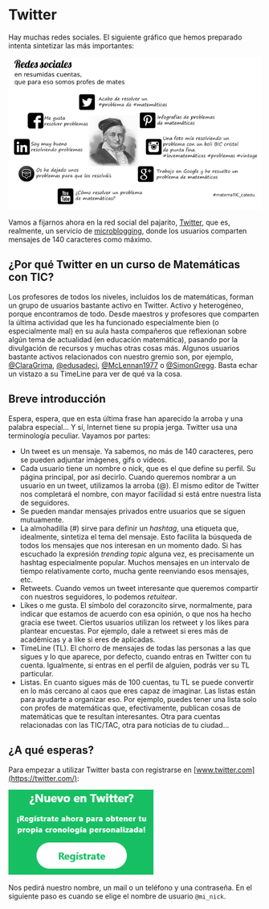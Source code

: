 # Twitter

Hay muchas redes sociales. El siguiente gráfico que hemos preparado intenta sintetizar las más importantes:

![](/redes-sociales/assets/redes-sociales-explicadas.png)

Vamos a fijarnos ahora en la red social del pajarito, [Twitter](https://twitter.com/), que es, realmente, un servicio de [microblogging](https://es.wikipedia.org/wiki/Twitter), donde los usuarios comparten mensajes de 140 caracteres como máximo.

## ¿Por qué Twitter en un curso de Matemáticas con TIC?

Los profesores de todos los niveles, incluidos los de matemáticas, forman un grupo de usuarios bastante activo en Twitter. Activo y heterogéneo, porque encontramos de todo. Desde maestros y profesores que comparten la última actividad que les ha funcionado especialmente bien \(o especialmente mal\) en su aula hasta compañeros que reflexionan sobre algún tema de actualidad \(en educación matemática\), pasando por la divulgación de recursos y muchas otras cosas más. Algunos usuarios bastante activos relacionados con nuestro gremio son, por ejemplo, [@ClaraGrima](https://twitter.com/ClaraGrima), [@edusadeci](https://twitter.com/edusadeci), [@McLennan1977](https://twitter.com/McLennan1977) o [@SimonGregg](https://twitter.com/Simon_Gregg). Basta echar un vistazo a su TimeLine para ver de qué va la cosa.

## Breve introducción

Espera, espera, que en esta última frase han aparecido la arroba y una palabra especial... Y sí, Internet tiene su propia jerga. Twitter usa una terminología peculiar. Vayamos por partes:

* Un tweet es un mensaje. Ya sabemos, no más de 140 caracteres, pero se pueden adjuntar imágenes, gifs o vídeos. 
* Cada usuario tiene un nombre o nick, que es el que define su perfil. Su página principal, por así decirlo. Cuando queremos nombrar a un usuario en un tweet, utilizamos la arroba \(@\). El mismo editor de Twitter nos completará el nombre, con mayor facilidad si está entre nuestra lista de seguidores.
* Se pueden mandar mensajes privados entre usuarios que se siguen mutuamente.
* La almohadilla \(\#\) sirve para definir un _hashtag_, una etiqueta que, idealmente, sintetiza el tema del mensaje. Esto facilita la búsqueda de todos los mensajes que nos interesan en un momento dado. Si has escuchado la expresión _trending topic_ alguna vez, es precisamente un hashtag especialmente popular. Muchos mensajes en un intervalo de tiempo relativamente corto, mucha gente reenviando esos mensajes, etc.
* Retweets. Cuando vemos un tweet interesante que queremos compartir con nuestros seguidores, lo podemos _retuitear_. 
* Likes o me gusta. El símbolo del corazoncito sirve, normalmente, para indicar que estamos de acuerdo con esa opinión, o que nos ha hecho gracia ese tweet. Ciertos usuarios utilizan los retweet y los likes para plantear encuestas. Por ejemplo, dale a retweet si eres más de académicas y a like si eres de aplicadas. 
* TimeLine \(TL\). El chorro de mensajes de todas las personas a las que sigues y lo que aparece, por defecto, cuando entras en Twitter con tu cuenta. Igualmente, si entras en el perfil de alguien, podrás ver su TL particular.
* Listas. En cuanto sigues más de 100 cuentas, tu TL se puede convertir en lo más cercano al caos que eres capaz de imaginar. Las listas están para ayudarte a organizar eso. Por ejemplo, puedes tener una lista solo con profes de matemáticas que, efectivamente, publican cosas de matemáticas que te resultan interesantes. Otra para cuentas relacionadas con las TIC/TAC, otra para noticias de tu ciudad... 

## ¿A qué esperas?

Para empezar a utilizar Twitter basta con registrarse en [www.twitter.com](https://twitter.com/):

![](/redes-sociales/assets/twitter-register.png)

Nos pedirá nuestro nombre, un mail o un teléfono y una contraseña. En el siguiente paso es cuando se elige el nombre de usuario `@mi_nick`. 






